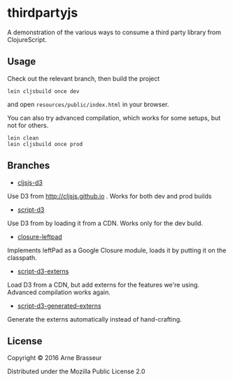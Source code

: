 # thirdpartyjs

A demonstration of the various ways to consume a third party library from
ClojureScript.

## Usage

Check out the relevant branch, then build the project

```
lein cljsbuild once dev
```

and open `resources/public/index.html` in your browser.

You can also try advanced compilation, which works for some setups, but not for others.

```
lein clean
lein cljsbuild once prod
```

## Branches

- [cljsjs-d3](https://github.com/lambdaisland/thirdpartyjs/tree/cljsjs-d3)

Use D3 from http://cljsjs.github.io . Works for both dev and prod builds

- [script-d3](https://github.com/lambdaisland/thirdpartyjs/tree/script-d3)

Use D3 from by loading it from a CDN. Works only for the dev build.

- [closure-leftpad](https://github.com/lambdaisland/thirdpartyjs/tree/closure-leftpad)

Implements leftPad as a Google Closure module, loads it by putting it on the classpath.

- [script-d3-externs](https://github.com/lambdaisland/thirdpartyjs/tree/script-d3-externs)

Load D3 from a CDN, but add externs for the features we're using. Advanced compilation works again.

- [script-d3-generated-externs](https://github.com/lambdaisland/thirdpartyjs/tree/script-d3-generated-externs)

Generate the externs automatically instead of hand-crafting.

## License

Copyright © 2016 Arne Brasseur

Distributed under the Mozilla Public License 2.0
